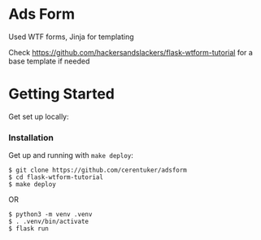 # Ads Form
Used WTF forms, Jinja for templating

Check https://github.com/hackersandslackers/flask-wtform-tutorial for a base template if needed

# Getting Started

Get set up locally:

### Installation

Get up and running with `make deploy`:

```shell
$ git clone https://github.com/cerentuker/adsform
$ cd flask-wtform-tutorial
$ make deploy
``` 

OR 

```shell
$ python3 -m venv .venv
$ . .venv/bin/activate 
$ flask run
``` 


